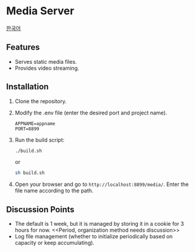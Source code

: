 # Media Server

[한국어](./readme.ko.md)

## Features

- Serves static media files.
- Provides video streaming.


## Installation

1. Clone the repository.

2. Modify the .env file (enter the desired port and project name).
    ```
    APPNAME=appname
    PORT=8899
    ```
3. Run the build script:
    ```bash
    ./build.sh
    ```
    or
    ```bash
    sh build.sh
    ```

4. Open your browser and go to `http://localhost:8899/media/`. Enter the file name according to the path.



## Discussion Points
- The default is 1 week, but it is managed by storing it in a cookie for 3 hours for now. <<Period, organization method needs discussion>>
- Log file management (whether to initialize periodically based on capacity or keep accumulating).